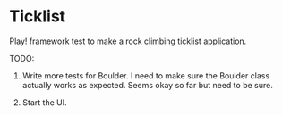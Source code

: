 Ticklist
========

Play! framework test to make a rock climbing ticklist application.

TODO:
1) Write more tests for Boulder.
I need to make sure the Boulder class actually works as expected.
Seems okay so far but need to be sure.

2) Start the UI.
